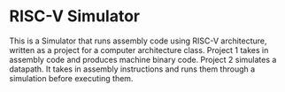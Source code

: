 # RISC-V Simulator

This is a Simulator that runs assembly code using RISC-V architecture, written as a project for a computer architecture class. Project 1 takes in assembly code and produces machine binary code. Project 2 simulates a datapath. It takes in assembly instructions and runs them through a simulation before executing them.